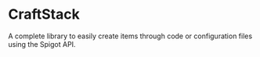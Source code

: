 # CraftStack
A complete library to easily create items through code or configuration files using the Spigot API.
